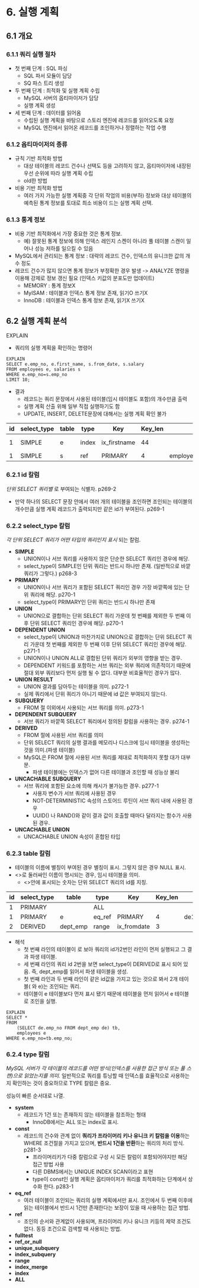 


# 6. 실행 계획
## 6.1 개요
### 6.1.1 쿼리 실행 절차
* 첫 번째 단계 : SQL 파싱
	* SQL 파서 모듈이 담당
	* SQ 파스 트리 생성
* 두 번째 단계 : 최적화 및 실행 계획 수립
	* MySQL 서버의 옵티마이저가 담당
	* 실행 계획 생성
* 세 번째 단계 : 데이터를 읽어옴
	* 수립된 실행 계획을 바탕으로 스토리 엔진에 레코드를 읽어오도록 요청
	* MySQL 엔진에서 읽어온 레코드를 조인하거나 정렬하는 작업 수행 
### 6.1.2 옵티마이저의 종류
* 규칙 기반 최적화 방법
	* 대상 테이블의 레코드 건수나 선택도 등을 고려하지 않고, 옵티마이저에 내장된 우선 순위에 따라 실행 계획 수립
	* old한 방법
* 비용 기반 최적화 방법
	* 여러 가지 가능한 실행 계획중 각 단위 작업의 비용(부하) 정보와 대상 테이블의 예측된 통계 정보를 토대로 최소 비용이 드는 실행 계획 선택.
### 6.1.3 통계 정보
* 비용 기반 최적화에서 가장 중요한 것은 통계 정보. 
	* 예) 잘못된 통계 정보에 의해 인덱스 레인지 스켄이 아니라 풀 테이블 스캔이 일어나 성능 저하를 일으킬 수 있음
* MySQL에서 관리되는 통계 정보 : 대략의 레코드 건수, 인덱스의 유니크한 값의 개수 정도
* 레코드 건수가 많지 않으면 통계 정보가 부정확한 경우 발생 -> ANALYZE 명령을 이용해 강제로 정보 갱신 필요 (인덱스 키값의 분포도만 업데이트)
	* MEMORY : 통계 정보X
	* MyISAM : 테이블과 인덱스 통계 정보 존재, 읽기O 쓰기X
	* InnoDB  : 테이블과 인덱스 통계 정보 존재, 읽기X 쓰기X
## 6.2 실행 계획 분석
EXPLAIN
* 쿼리의 실행 계획을 확인하는 명령어
```
EXPLAIN
SELECT e.emp_no, e.first_name, s.from_date, s.salary
FROM employees e, salaries s
WHERE e.emp_no=s.emp_no
LIMIT 10;
```
* 결과
	* 레코드는 쿼리 문장에서 사용된 테이블(임시 테이블도 포함)의 개수만큼 출력
	* 실행 계획 산출 위해 일부 직접 실행하기도 함
	* UPDATE, INSERT, DELETE문장에 대해서는 실행 계획 확인 불가

|id|select_type|table|type|Key|Key_len|ref|rows|Extra|
|--|----------|-----|----|---|-------|---|----|-----|
|1|SIMPLE|e|index|ix_firstname|44||300584|Using index|
|1|SIMPLE|s|ref|PRIMARY|4|employees.e.emp_no|4||

### 6.2.1 id 칼럼
*단위 SELECT 쿼리별* 로 부여되는 식별자. p269-2
* 만약  하나의 SELECT 문장 안에서 여러 개의 테이블을 조인하면 조인되는 테이블의 개수만큼 실행 계획 레코드가 출력되지만 같은 id가 부여된다. p269-1
### 6.2.2 select_type 칼럼
*각 단위 SELECT 쿼리가 어떤 타입의 쿼리인지 표시* 되는 칼럼.
* **SIMPLE**
	* UNION이나 서브 쿼리를 사용하지 않은 단순한 SELECT 쿼리인 경우에 해당.
	* select_type이 SIMPLE인 단위 쿼리는 반드시 하나만 존재. (일반적으로 바깥 쿼리가 그렇다.) p268-3
* **PRIMARY**
	* UNION이나 서브 쿼리가 포함된 SELECT 쿼리인 경우 가장 바깥쪽에 있는 단위 쿼리에 해당. p270-1
	* select_type이 PRIMARY인 단위 쿼리는 반드시 하나만 존재
* **UNION**
	* UNION으로 결합하는 단위 SELECT 쿼리 가운데 첫 번째를 제외한 두 번째 이후 단위 SELECT 쿼리인 경우에 해당. p270-1
* **DEPENDENT UNION**
	* select_type이 UNION과 마찬가지로 UNION으로 결합하는 단위 SELECT 쿼리 가운데 첫 번째를 제외한 두 번째 이후 단위 SELECT 쿼리인 경우에 해당. p271-1
	* UNION이나 UNION ALL로 결합된 단위 쿼리가 외부의 영향을 받는 경우.
	* DEPENDENT 키워드를 포함하는 서브 쿼리는 외부 쿼리에 의존적이기 때문에 절대 외부 쿼리보다 먼저 실행 될 수 없다. 대부분 비효율적인 경우가 많다.
* **UNION RESULT**
	* UNION 결과를 담아두는 테이블을 의미. p272-1
	* 실제 쿼리에서 단위 쿼리가 아니기 때문에 id 값은 부여되지 않는다.
* **SUBQUERY**
	* FROM 절 이외에서 사용되는 서브 쿼리를 의미. p273-1
* **DEPENDENT SUBQUERY**
	* 서브 쿼리가 바깥쪽 SELECT 쿼리에서 정의된 칼럼을 사용하는 경우. p274-1
* **DERIVED**
	* FROM 절에 사용된 서브 쿼리를 의미
	* 단위 SELECT 쿼리의 실행 결과를 메모리나 디스크에 임시 테이블을 생성하는 것을 의미.(파생 테이블)
	* MySQL은 FROM 절에 사용된 서브 쿼리를 제대로 최적화하지 못할 대가 대부분.
		* 파생 테이블에는 인덱스가 없어 다른 테이블과 조인할 때 성능상 불리
* **UNCACHABLE SUBQUERY**
	* 서브 쿼리에 포함된 요소에 의해 캐시가 불가능한 경우. p277-1
		* 사용자 변수가 서브 쿼리에 사용된 경우
		* NOT-DETERMINISTIC 속성의 스토어드 루틴이 서브 쿼리 내에 사용된 경우
		* UUID() 나 RAND()와 같이 결과 값이 호출할 때마다 달라지는 함수가 사용된 경우.
* **UNCACHABLE UNION**
	* UNCACHABLE UNION 속성이 혼합된 타입 
### 6.2.3 table 칼럼
* 테이블의 이름에 별칭이 부여된 경우 별칭이 표시. 그렇지 않은 경우 NULL 표시.
* <>로 둘러싸인 이름이 명시되는 경우, 임시 테이블을 의미.
	* <>안에 표시되는 숫자는 단위 SELECT 쿼리의 id를 지칭.
 
|id|select_type|table|type|Key|Key_len|ref|rows|Extra|
|--|----------|-----|----|---|-------|---|----|-----|
|1|PRIMARY|<derived2>|ALL||||10420||
|1|PRIMARY|e|eq_ref|PRIMARY|4|de1.emp_no|1||
|2|DERIVED|dept_emp|range|ix_fromdate|3||20550||

* 해석
	* 첫 번째 라인의 테이블이 <derived2>로 보아 쿼리의 id가2번인 라인이 먼저 실행되고 그 결과 파생 테이블.
	* 세 번째 라인의 쿼리 id 2번을 보면 select_type이 DERIVED로 표시 되어 있음. 즉, dept_emp를 읽어서 파생 테이블을 생성.
	* 첫 번째 라인과 두 번째 라인이 같은 id값을 가지고 있는 것으로 봐서 2개 테이블(<derived2> 와 e)는 조인되는 쿼리.
	* <derived2>테이블이  e 테이블보다 먼저 표시 됐기 때문에 <derived2> 테이블을 먼저 읽어서 e 테이블로 조인을 실행.


```
EXPLAIN
SELECT *
FROM
	(SELECT de.emp_no FROM dept_emp de) tb, 
	employees e
WHERE e.emp_no=tb.emp_no;
```
### 6.2.4 type 칼럼
*MySQL 서버가 각 테이블의 레코드를 어떤 방식(인덱스를 사용한 접근 방식 또는 풀 스캔)으로 읽었는지를 의미.* 일반적으로 쿼리를 튜닝할 때 인덱스를 효율적으로 사용하는지 확인하는 것이 중요하므로 TYPE 칼럼은 중요.

성능이 빠른 순서대로 나열.
* **system**
	* 레코드가 1건 또는 존재하지 않는 테이블을 참조하는 형태
		* InnoDB에서는 ALL 또는 index로 표시.
* **const**
	* 레코드의 건수와 관계 없이 **쿼리가 프라이머리 키나 유니크 키 칼럼을 이용**하는 WHERE 조건절을 가지고 있으며, **반드시 1건을 반환**하는 쿼리의 처리 방식. p281-3
		* 프라이머리키가 다중 칼럼으로 구성 시 모든 칼럼이 포함되어야지만 해당 접근 방법 사용
		* 다른 DBMS에서는 UNIQUE INDEX SCAN이라고 표현
		* type이 const인 실행 계획은 옵티마이저가 쿼리를 최적화하는 단계에서 상수화 한다. p283-1
* **eq_ref**
	* 여러 테이블이 조인되는 쿼리의 실행 계획에서만 표시. 조인에서 두 번째 이후에 읽는 테이블에서 반드시 1건만 존재한다는 보장이 있을 때 사용하는 접근 방법.
* **ref**
	* 조인의 순서와 관계없이 사용되며, 프라이머리 키나 유니크 키등의 제약 조건도 없다. 동등 조건으로 검색할 때 사용되는 방법.
* **fulltest**
* **ref_or_null**
* **unique_subquery**
* **index_subquery**
* **range**
* **index_merge**
* **index**
* **ALL**
<!--stackedit_data:
eyJoaXN0b3J5IjpbMTQ0ODYzMTEyNiwxODc5OTk0NTUzLC0xND
kwMjQ4NzY0LC0xNzI3NTc0NDQxLDE1NDA4ODE4NDEsMTA3NzAz
NjEwOCwtMTA1OTM4NTQ0LDgyNDk4NTA5NywxMjk0MDYwMzc3LD
E0OTI3NTM3MDYsMTQ2MDE5NzUzMiw3MjcwMjM5NjgsMTg1NzY3
MDQxNiwtNzc3OTMwNzI3LDY4NjIzMzQwOSwxMDQ2NDg4NzA2LC
0xMzEzNzA1MDU0LC0xMDc3NTU1MDMxLDE5OTUzNzc3NDYsMTk0
ODU3NTA1NF19
-->